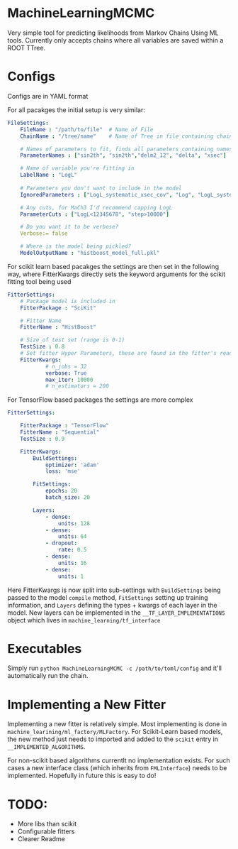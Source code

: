 # MachineLearningMCMC

Very simple tool for predicting likelihoods from Markov Chains Using ML tools. Currently only accepts chains where all variables are saved within a ROOT TTree. 

# Configs
Configs are in YAML format

For all pacakges the initial setup is very similar:

```yaml
FileSettings:
    FileName : "/path/to/file"  # Name of File
    ChainName : "/tree/name"    # Name of Tree in file containing chain

    # Names of parameters to fit, finds all parameters containing names in this string as sub-string
    ParameterNames : ["sin2th", "sin2th","delm2_12", "delta", "xsec"]

    # Name of variable you're fitting in
    LabelName : "LogL"
    
    # Parameters you don't want to include in the model
    IgnoredParameters : ["LogL_systematic_xsec_cov", "Log", "LogL_systematic_nddet_cov", ]

    # Any cuts, for MaCh3 I'd recommend capping LogL
    ParameterCuts : ["LogL<12345678", "step>10000"]

    # Do you want it to be verbose?
    Verbose:= false

    # Where is the model being pickled?
    ModelOutputName : "histboost_model_full.pkl"
```

For scikit learn based pacakges the settings are then set in the following way, where FitterKwargs directly sets the keyword arguments for the scikit fitting tool being used
```yaml
FitterSettings:
    # Package model is included in
    FitterPackage : "SciKit" 

    # Fitter Name
    FitterName : "HistBoost"

    # Size of test set (range is 0-1)
    TestSize : 0.8
    # Set fitter Hyper Parameters, these are found in the fitter's readme
    FitterKwargs:
            # n_jobs = 32
            verbose: True
            max_iter: 10000
            # n_estimators = 200
```

For TensorFlow based packages the settings are more complex
```yaml
FitterSettings:

    FitterPackage : "TensorFlow"
    FitterName : "Sequential"
    TestSize : 0.9

    FitterKwargs:
        BuildSettings:
            optimizer: 'adam'
            loss: 'mse'

        FitSettings:
            epochs: 20
            batch_size: 20

        Layers:
            - dense:
                units: 128
            - dense:
                units: 64
            - dropout:
                rate: 0.5
            - dense: 
                units: 16
            - dense:
                units: 1

```

Here FitterKwargs is now split into sub-settings with `BuildSettings` being passed to the model `compile` method, `FitSettings` setting up training information, and `Layers` defining the types + kwargs of each layer in the model. New layers can be implemented in the `__TF_LAYER_IMPLEMENTATIONS` object which lives in `machine_learning/tf_interface`

# Executables
Simply run `python MachineLearningMCMC -c /path/to/toml/config` and it'll automatically run the chain. 

# Implementing a New Fitter
Implementing a new fitter is relatively simple. Most implementing is done in `machine_learining/ml_factory/MLFactory`. For Scikit-Learn based models, the new method just needs to imported and added to the `scikit` entry in `__IMPLEMENTED_ALGORITHMS`.

For non-scikit based algorithms currentlt no implementation exists. For such cases a new interface class (which inherits from `FMLInterface`) needs to be implemented. Hopefully in future this is easy to do!

# TODO:
* More libs than scikit
* Configurable fitters
* Clearer Readme